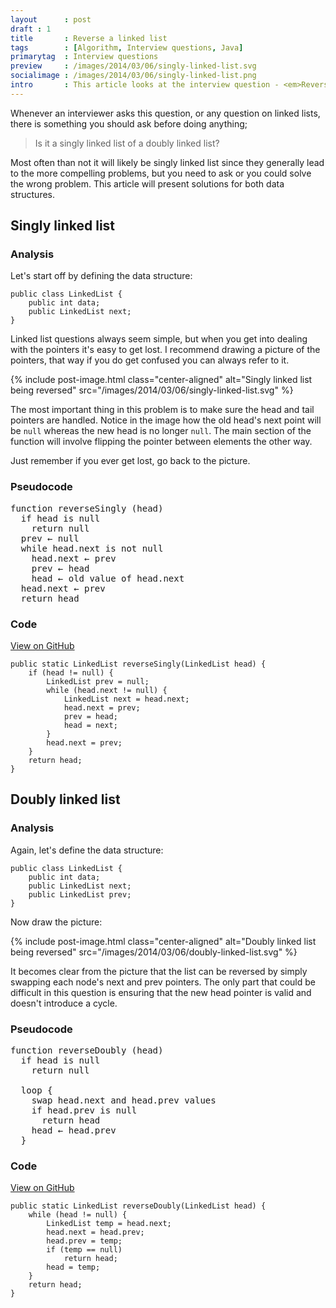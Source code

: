 ```yaml
---
layout      : post
draft : 1
title       : Reverse a linked list
tags        : [Algorithm, Interview questions, Java]
primarytag  : Interview questions
preview     : /images/2014/03/06/singly-linked-list.svg
socialimage : /images/2014/03/06/singly-linked-list.png
intro       : This article looks at the interview question - <em>Reverse a linked list</em>.
---
```


Whenever an interviewer asks this question, or any question on linked lists, there is something you should ask before doing anything;

> Is it a singly linked list of a doubly linked list?

Most often than not it will likely be singly linked list since they generally lead to the more compelling problems, but you need to ask or you could solve the wrong problem. This article will present solutions for both data structures.



## Singly linked list

### Analysis

Let's start off by defining the data structure:

<!--prettify lang=java-->
    public class LinkedList {
        public int data;
        public LinkedList next;
    }

Linked list questions always seem simple, but when you get into dealing with the pointers it's easy to get lost. I recommend drawing a picture of the pointers, that way if you do get confused you can always refer to it.

{% include post-image.html class="center-aligned" alt="Singly linked list being reversed" src="/images/2014/03/06/singly-linked-list.svg" %}

The most important thing in this problem is to make sure the head and tail pointers are handled. Notice in the image how the old head's next point will be `null` whereas the new head is no longer `null`. The main section of the function will involve flipping the pointer between elements the other way.

Just remember if you ever get lost, go back to the picture.

### Pseudocode

<pre>function reverseSingly (head)
  if head is null
    return null
  prev &larr; null
  while head.next is not null
    head.next &larr; prev
    prev &larr; head
    head &larr; old value of head.next
  head.next &larr; prev
  return head</pre>

### Code

[View on GitHub][1]

<!--prettify lang=java-->
    public static LinkedList reverseSingly(LinkedList head) {
        if (head != null) {
            LinkedList prev = null;
            while (head.next != null) {
                LinkedList next = head.next;
                head.next = prev;
                prev = head;
                head = next;
            }
            head.next = prev;
        }
        return head;
    }



## Doubly linked list

### Analysis

Again, let's define the data structure:

<!--prettify lang=java-->
    public class LinkedList {
        public int data;
        public LinkedList next;
        public LinkedList prev;
    }

Now draw the picture:

{% include post-image.html class="center-aligned" alt="Doubly linked list being reversed" src="/images/2014/03/06/doubly-linked-list.svg" %}

It becomes clear from the picture that the list can be reversed by simply swapping each node's next and prev pointers. The only part that could be difficult in this question is ensuring that the new head pointer is valid and doesn't introduce a cycle.

### Pseudocode

<pre>function reverseDoubly (head)
  if head is null
    return null

  loop {
    swap head.next and head.prev values
    if head.prev is null
      return head
    head &larr; head.prev
  }</pre>

### Code

[View on GitHub][1]

<!--prettify lang=java-->
    public static LinkedList reverseDoubly(LinkedList head) {
        while (head != null) {
            LinkedList temp = head.next;
            head.next = head.prev;
            head.prev = temp;
            if (temp == null)
                return head;
            head = temp;
        }
        return head;
    }



[1]: https://github.com/Tyriar/growing-with-the-web/tree/master/algorithms/interview-questions/reverse-a-linked-list